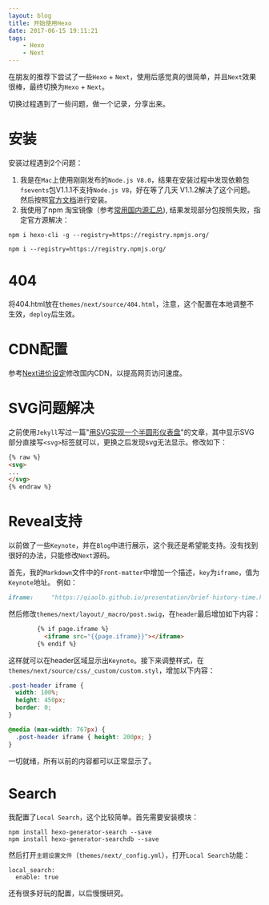 ```yaml
---
layout: blog
title: 开始使用Hexo
date: 2017-06-15 19:11:21
tags:
    - Hexo
    - Next
---
```


在朋友的推荐下尝试了一些`Hexo` + `Next`，使用后感觉真的很简单，并且`Next`效果很棒，最终切换为`Hexo` + `Next`。

切换过程遇到了一些问题，做一个记录，分享出来。

<!-- more -->

# 安装
安装过程遇到2个问题：
1. 我是在`Mac`上使用刚刚发布的`Node.js V8.0`，结果在安装过程中发现依赖包`fsevents`包V1.1.1不支持`Node.js V8`，好在等了几天 V1.1.2解决了这个问题。然后按照[官方文档](https://hexo.io/zh-cn/docs)进行安装。
2. 我使用了npm 淘宝镜像（参考[常用国内源汇总](/2017/03/19/china-source)), 结果发现部分包按照失败，指定官方源解决：
```npm
npm i hexo-cli -g --registry=https://registry.npmjs.org/

npm i --registry=https://registry.npmjs.org/
```

# 404
将404.html放在`themes/next/source/404.html`，注意，这个配置在本地调整不生效，`deploy`后生效。

# CDN配置
参考[Next进价设定](http://theme-next.iissnan.com/advanced-settings.html)修改国内CDN，以提高网页访问速度。

# SVG问题解决
之前使用`Jekyll`写过一篇"[用SVG实现一个半圆形仪表盘](/2017/03/11/svg-circle)"的文章，其中显示SVG部分直接写`<svg>`标签就可以，更换之后发现svg无法显示。修改如下：
```html
{% raw %}
<svg>
...
</svg>
{% endraw %}
```

# Reveal支持
以前做了一些`Keynote`，并在`Blog`中进行展示，这个我还是希望能支持。没有找到很好的办法，只能修改`Next`源码。

首先，我的`Markdown`文件中的`Front-matter`中增加一个描述，`key`为`iframe`，值为`Keynote`地址。
例如：

```markdown
iframe:     "https://qiaolb.github.io/presentation/brief-history-time.html"
```

然后修改`themes/next/layout/_macro/post.swig`，在`header`最后增加如下内容：
```html
        {% if page.iframe %}
          <iframe src="{{page.iframe}}"></iframe>
        {% endif %}
```

这样就可以在header区域显示出`Keynote`。接下来调整样式，在`themes/next/source/css/_custom/custom.styl`，增加以下内容：

```css
.post-header iframe {
  width: 100%;
  height: 450px;
  border: 0;
}

@media (max-width: 767px) {
  .post-header iframe { height: 200px; }
}
```

一切就绪，所有以前的内容都可以正常显示了。

# Search

我配置了`Local Search`，这个比较简单。首先需要安装模块：

```npm
npm install hexo-generator-search --save
npm install hexo-generator-searchdb --save
```

然后打开`主题设置文件`（`themes/next/_config.yml`），打开`Local Search`功能：
```
local_search:
  enable: true
```



还有很多好玩的配置，以后慢慢研究。
